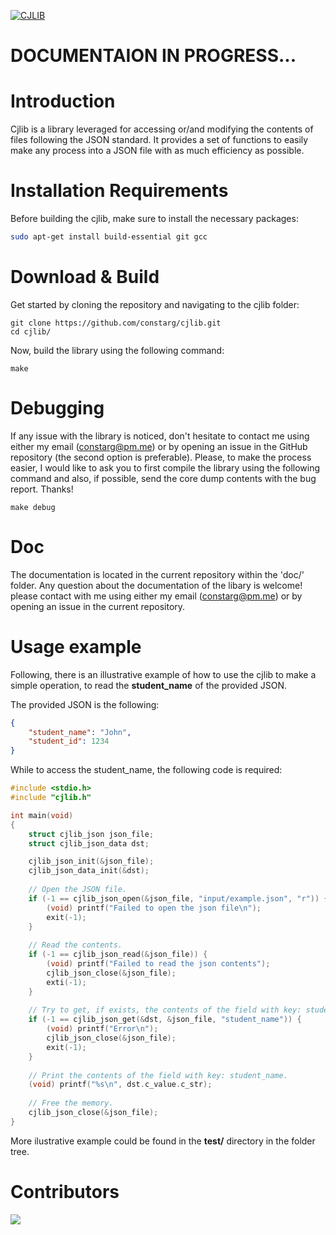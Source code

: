 [![CJLIB](https://github.com/constarg/cjlib/actions/workflows/cjlib.yml/badge.svg?branch=main)](https://github.com/constarg/cjlib/actions/workflows/cjlib.yml)

# DOCUMENTAION IN PROGRESS...

# Introduction
Cjlib is a library leveraged for accessing or/and modifying the contents of files following the JSON standard. It provides a set of functions to easily make any process into a JSON file with as much efficiency as possible.

# Installation Requirements

Before building the cjlib, make sure to install the necessary packages:

```bash
sudo apt-get install build-essential git gcc
```

# Download & Build

Get started by cloning the repository and navigating to the cjlib folder:
```
git clone https://github.com/constarg/cjlib.git
cd cjlib/
```
Now, build the library using the following command:

```
make
```

# Debugging
If any issue with the library is noticed, don't hesitate to contact me using either my email (constarg@pm.me) or by opening an issue in the GitHub repository (the second option is preferable). Please, to make the process easier, I would like to ask you to first compile the library using the following command and also, if possible, send the core dump contents with the bug report. Thanks!
```
make debug
```

# Doc
The documentation is located in the current repository within the 'doc/' folder. Any question about the documentation of the libary is welcome! please contact with me using either my email (constarg@pm.me) or by opening an issue in the current repository.

# Usage example
Following, there is an illustrative example of how to use the cjlib to make a simple operation, to read the **student_name** of the provided JSON. 

The provided JSON is the following:

```JSON
{
	"student_name": "John",
	"student_id": 1234
}
```

While to access the student_name, the following code is required:

```C
#include <stdio.h>
#include "cjlib.h"

int main(void) 
{
	struct cjlib_json json_file;
	struct cjlib_json_data dst;

	cjlib_json_init(&json_file);
	cjlib_json_data_init(&dst);
	
	// Open the JSON file.
	if (-1 == cjlib_json_open(&json_file, "input/example.json", "r")) {
		(void) printf("Failed to open the json file\n");
		exit(-1);
	}
	
	// Read the contents.
	if (-1 == cjlib_json_read(&json_file)) {
		(void) printf("Failed to read the json contents");
		cjlib_json_close(&json_file);
		exti(-1);
	}
	
	// Try to get, if exists, the contents of the field with key: student_name.
	if (-1 == cjlib_json_get(&dst, &json_file, "student_name")) {
		(void) printf("Error\n");
		cjlib_json_close(&json_file);
		exit(-1);
	}
	
	// Print the contents of the field with key: student_name.
	(void) printf("%s\n", dst.c_value.c_str);
	
	// Free the memory.
	cjlib_json_close(&json_file);
}
```

More ilustrative example could be found in the **test/** directory in the folder tree. 

# Contributors

<a href="https://github.com/constarg/cjlib/graphs/contributors">
  <img src="https://contrib.rocks/image?repo=constarg/cjlib" />
</a>
